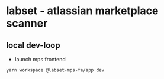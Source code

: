 # labset - atlassian marketplace scanner

## local dev-loop

- launch mps frontend

```bash
yarn workspace @labset-mps-fe/app dev
```